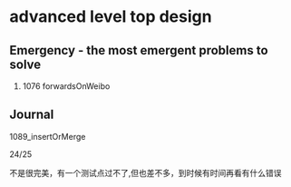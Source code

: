 # advanced level top design

## Emergency - the most emergent problems to solve

1. 1076 forwardsOnWeibo

## Journal

1089_insertOrMerge

24/25

不是很完美，有一个测试点过不了,但也差不多，到时候有时间再看有什么错误

